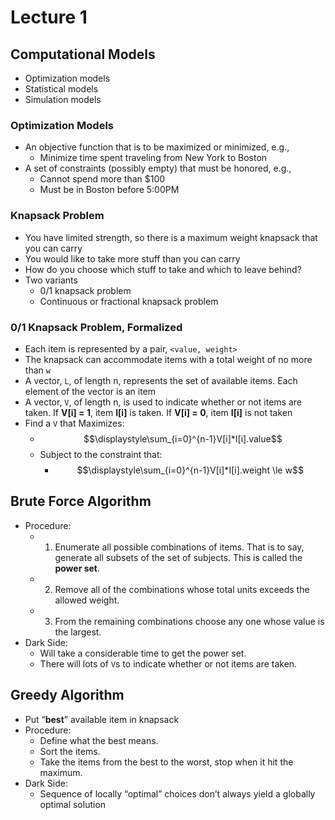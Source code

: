 # Lecture 1

<!-- toc -->

## Computational Models

* Optimization models
* Statistical models
* Simulation models

### Optimization Models

* An objective function that is to be maximized or minimized, e.g.,
    * Minimize time spent traveling from New York to Boston
* A set of constraints (possibly empty) that must be honored, e.g.,
    * Cannot spend more than $100
    * Must be in Boston before 5:00PM

### Knapsack Problem

* You have limited strength, so there is a maximum weight knapsack that you can carry
* You would like to take more stuff than you can carry
* How do you choose which stuff to take and which to leave behind?
* Two variants
    * 0/1 knapsack problem
    * Continuous or fractional knapsack problem

### 0/1 Knapsack Problem, Formalized

* Each item is represented by a pair, `<value, weight>`
* The knapsack can accommodate items with a total weight of no more than `w`
* A vector, `L`, of length n, represents the set of available items. Each element of the vector is an item
* A vector, `V`, of length n, is used to indicate whether or not items are taken. If **V[i] = 1**, item **I[i]** is taken. If **V[i] = 0**, item **I[i]** is not taken
* Find a `V` that Maximizes:
    * $$\displaystyle\sum_{i=0}^{n-1}V[i]*I[i].value$$
    * Subject to the constraint that:
        * $$\displaystyle\sum_{i=0}^{n-1}V[i]*I[i].weight \le w$$

## Brute Force Algorithm

* Procedure:
    * 1. Enumerate all possible combinations of items. That is to say, generate all subsets of the set of subjects. This is called the **power set**.
    * 2. Remove all of the combinations whose total units exceeds the allowed weight.
    * 3. From the remaining combinations choose any one whose value is the largest.
* Dark Side:
    * Will take a considerable time to get the power set.
    * There will lots of `V`s to indicate whether or not items are taken.

## Greedy Algorithm

* Put “**best**” available item in knapsack
* Procedure:
    * Define what the best means.
    * Sort the items.
    * Take the items from the best to the worst, stop when it hit the maximum.
* Dark Side:
    * Sequence of locally “optimal” choices don’t always yield a globally optimal solution

